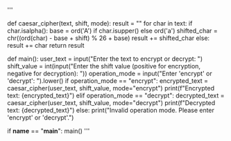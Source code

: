 '''

def caesar_cipher(text, shift, mode):
    result = ""
    for char in text:
        if char.isalpha():
            base = ord('A') if char.isupper() else ord('a')
            shifted_char = chr((ord(char) - base + shift) % 26 + base)
            result += shifted_char
        else:
            result += char
    return result

def main():
    user_text = input("Enter the text to encrypt or decrypt: ")
    shift_value = int(input("Enter the shift value (positive for encryption, negative for decryption): "))
    operation_mode = input("Enter 'encrypt' or 'decrypt': ").lower()
    if operation_mode == "encrypt":
        encrypted_text = caesar_cipher(user_text, shift_value, mode="encrypt")
        print(f"Encrypted text: {encrypted_text}")
    elif operation_mode == "decrypt":
        decrypted_text = caesar_cipher(user_text, shift_value, mode="decrypt")
        print(f"Decrypted text: {decrypted_text}")
    else:
        print("Invalid operation mode. Please enter 'encrypt' or 'decrypt'.")

if __name__ == "__main__":
    main()
'''
